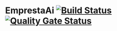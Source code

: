 # EmprestaAi [![Build Status](https://travis-ci.org/CaioMelo8/empresta-ai.svg?branch=master)](https://travis-ci.org/CaioMelo8/empresta-ai) [![Quality Gate Status](https://sonarcloud.io/api/project_badges/measure?project=br.ufc.npi%3Aempresta-ai&metric=alert_status)](https://sonarcloud.io/dashboard?id=br.ufc.npi%3Aempresta-ai)
